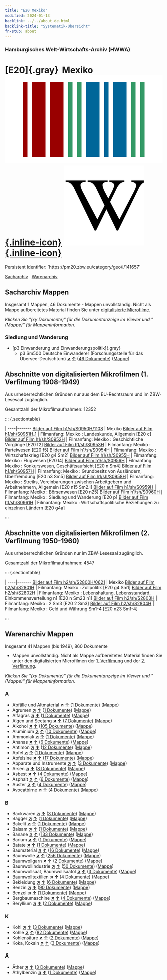 ```yaml
---
title: "E20 Mexiko"
modified: 2024-01-13
backlink: ../../about.de.html
backlink-title: "Systematik-Übersicht"
fn-stub: about
---
```


### Hamburgisches Welt-Wirtschafts-Archiv (HWWA)

# [E20]{.gray}&#8201; Mexiko &#160; [![Wikidata](/images/Wikidata-logo.svg "Wikidata"){.inline-icon}](http://www.wikidata.org/entity/Q96) [![Wikipedia](/images/Wikipedia-W.svg "Wikipedia"){.inline-icon}](https://de.wikipedia.org/wiki/Mexiko)

<div class="hint">Persistent Identifier: `https://pm20.zbw.eu/category/geo/i/141657`</div>




[Sacharchiv](#sacharchiv-mappen) &#160; [Warenarchiv](#warenarchiv-mappen)





## Sacharchiv Mappen









Insgesamt 1 Mappen, 46 Dokumente - Mappen unvollständig.
Nicht als Mappe aufbereitetes Material finden Sie unter [digitalisierte Microfilme](/film/h1_sh.de.html).

_Klicken Sie "(xy Dokumente)" für die Dokumentanzeige im Viewer und "(Mappe)" für Mappeninformation._




### Siedlung und Wanderung

- [p3 Einwanderung und Einwanderungspolitik]{.gray}
  - p3 Sm500 Deutsche Einwanderer (Forschungsstelle für das Übersee-Deutschtum) [**&nearr;**](../../../subject/i/145921/about.de.html "Deutsche Einwanderer (Forschungsstelle für das Übersee-Deutschtum) (in der ganzen Welt)") [**&uarr;**](../../../subject/about.de.html#p3_Sm500 "Sachsystematik") (<a href="https://pm20.zbw.eu/iiifview/folder/sh/141657,145921" title="über: Mexiko : Deutsche Einwanderer (Forschungsstelle für das Übersee-Deutschtum)" target="_blank">46 Dokumente</a>) ([Mappe](../../../../folder/sh/1416xx/141657/1459xx/145921/about.de.html))



<a id="filmsections" />

## Abschnitte von digitalisierten Mikrofilmen (1. Verfilmung 1908-1949)

<p>Aus urheberrechtlichen Gründen nur aus dem EU-Rechtsraum und im ZBW-Lesesaal zugänglich.</p>


<p>Gesamtzahl der Mikrofilmaufnahmen: 12352</p>





::: {.sectiontable}

 | 
----|-------
<a class="btn" href="https://pm20.zbw.eu/film/h1/sh/S0950H/1108" rel="nofollow">Bilder auf Film h1/sh/S0950H/1108</a> | Mexiko
<a class="btn" href="https://pm20.zbw.eu/film/h1/sh/S0951H_1" rel="nofollow">Bilder auf Film h1/sh/S0951H_1</a> | Filmanfang: Mexiko : Landeskunde, Allgemein [E20 c]
<a class="btn" href="https://pm20.zbw.eu/film/h1/sh/S0952H" rel="nofollow">Bilder auf Film h1/sh/S0952H</a> | Filmanfang: Mexiko : Geschichtliche Vorgänge [E20 f2]
<a class="btn" href="https://pm20.zbw.eu/film/h1/sh/S0953H" rel="nofollow">Bilder auf Film h1/sh/S0953H</a> | Filmanfang: Mexiko : Parteiwesen [E20 f5]
<a class="btn" href="https://pm20.zbw.eu/film/h1/sh/S0954H" rel="nofollow">Bilder auf Film h1/sh/S0954H</a> | Filmanfang: Mexiko : Wirtschaftskrieg [E20 g4 Sm2]
<a class="btn" href="https://pm20.zbw.eu/film/h1/sh/S0955H" rel="nofollow">Bilder auf Film h1/sh/S0955H</a> | Filmanfang: Mexiko : Flugwesen [E20 l4]
<a class="btn" href="https://pm20.zbw.eu/film/h1/sh/S0956H" rel="nofollow">Bilder auf Film h1/sh/S0956H</a> | Filmanfang: Mexiko : Konkurswesen, Geschäftsaufsicht [E20 n Sm4]
<a class="btn" href="https://pm20.zbw.eu/film/h1/sh/S0957H" rel="nofollow">Bilder auf Film h1/sh/S0957H</a> | Filmanfang: Mexiko : Grundbesitz von Ausländern, Überfremdung [E20 n3 Sm5]
<a class="btn" href="https://pm20.zbw.eu/film/h1/sh/S0958H" rel="nofollow">Bilder auf Film h1/sh/S0958H</a> | Filmanfang: Mexiko : Streiks, Vereinbarungen zwischen Arbeitgebern und Arbeitnehmern, Allgemein [E20 n15 Sm2.I]
<a class="btn" href="https://pm20.zbw.eu/film/h1/sh/S0959H" rel="nofollow">Bilder auf Film h1/sh/S0959H</a> | Filmanfang: Mexiko : Börsenwesen [E20 n25]
<a class="btn" href="https://pm20.zbw.eu/film/h1/sh/S0960H" rel="nofollow">Bilder auf Film h1/sh/S0960H</a> | Filmanfang: Mexiko : Siedlung und Wanderung [E20 p]
<a class="btn" href="https://pm20.zbw.eu/film/h1/sh/S0961H" rel="nofollow">Bilder auf Film h1/sh/S0961H</a> | Filmanfang: Mexiko : Wirtschaftspolitische Beziehungen zu einzelnen Ländern [E20 g4a]


:::




## Abschnitte von digitalisierten Mikrofilmen (2. Verfilmung 1950-1960)

<p>Aus urheberrechtlichen Gründen nur im ZBW-Lesesaal zugänglich.</p>


<p>Gesamtzahl der Mikrofilmaufnahmen: 4547</p>





::: {.sectiontable}

 | 
----|-------
<a class="btn" href="https://pm20.zbw.eu/film/h2/sh/S2800H/0621" rel="nofollow">Bilder auf Film h2/sh/S2800H/0621</a> | Mexiko
<a class="btn" href="https://pm20.zbw.eu/film/h2/sh/S2801H" rel="nofollow">Bilder auf Film h2/sh/S2801H</a> | Filmanfang: Mexiko : Zollpolitik [E20 g4 Sm1]
<a class="btn" href="https://pm20.zbw.eu/film/h2/sh/S2802H" rel="nofollow">Bilder auf Film h2/sh/S2802H</a> | Filmanfang: Mexiko : Lebenshaltung, Lebensstandard, Einkommensverteilung n1 [E20 n Sm23 n1]
<a class="btn" href="https://pm20.zbw.eu/film/h2/sh/S2803H" rel="nofollow">Bilder auf Film h2/sh/S2803H</a> | Filmanfang: Mexiko : 2 Sm3 [E20 2 Sm3]
<a class="btn" href="https://pm20.zbw.eu/film/h2/sh/S2804H" rel="nofollow">Bilder auf Film h2/sh/S2804H</a> | Filmanfang: Mexiko : Geld und Währung Sm1-4 [E20 n23 Sm1-4]


:::














## Warenarchiv Mappen










Insgesamt 41 Mappen (bis 1949), 860 Dokumente
- Mappen unvollständig.  Nicht als Mappe aufbereitetes Material finden Sie
unter den digitalisierten Microfilmen der [1. Verfilmung](/film/h1_wa.de.html)
und der [2. Verfilmung](/film/h2_wa.de.html).

_Klicken Sie "(xy Dokumente)" für die Dokumentanzeige im Viewer und "(Mappe)" für Mappeninformation._




### A

- Abfälle und Altmaterial [**&nearr;**](../../../ware/i/141942/about.de.html "Abfälle und Altmaterial (XXX in der ganzen Welt)") [**&uarr;**](../../../ware/about.de.html#PRB01-01 "Warensystematik") (<a href="https://pm20.zbw.eu/iiifview/folder/wa/141942,141657" title="über: Abfälle und Altmaterial : Mexiko" target="_blank">1 Dokumente</a>) ([Mappe](../../../../folder/wa/1419xx/141942/1416xx/141657/about.de.html))
- Agrumen [**&nearr;**](../../../ware/i/141948/about.de.html "Agrumen (XXX in der ganzen Welt)") [**&uarr;**](../../../ware/about.de.html#PLW04-Zs "Warensystematik") (<a href="https://pm20.zbw.eu/iiifview/folder/wa/141948,141657" title="über: Agrumen : Mexiko" target="_blank">1 Dokumente</a>) ([Mappe](../../../../folder/wa/1419xx/141948/1416xx/141657/about.de.html))
- Alfagras [**&nearr;**](../../../ware/i/141957/about.de.html "Alfagras (XXX in der ganzen Welt)") [**&uarr;**](../../../ware/about.de.html#PID19-Nf018 "Warensystematik") (<a href="https://pm20.zbw.eu/iiifview/folder/wa/141957,141657" title="über: Alfagras : Mexiko" target="_blank">1 Dokumente</a>) ([Mappe](../../../../folder/wa/1419xx/141957/1416xx/141657/about.de.html))
- Algen und Seetang [**&nearr;**](../../../ware/i/141959/about.de.html "Algen und Seetang (XXX in der ganzen Welt)") [**&uarr;**](../../../ware/about.de.html#PLW07-Mp01 "Warensystematik") (<a href="https://pm20.zbw.eu/iiifview/folder/wa/141959,141657" title="über: Algen und Seetang : Mexiko" target="_blank">7 Dokumente</a>) ([Mappe](../../../../folder/wa/1419xx/141959/1416xx/141657/about.de.html))
- Alkohol [**&nearr;**](../../../ware/i/141966/about.de.html "Alkohol (XXX in der ganzen Welt)") [**&uarr;**](../../../ware/about.de.html#PID20.02-Sp "Warensystematik") (<a href="https://pm20.zbw.eu/iiifview/folder/wa/141966,141657" title="über: Alkohol : Mexiko" target="_blank">105 Dokumente</a>) ([Mappe](../../../../folder/wa/1419xx/141966/1416xx/141657/about.de.html))
- Aluminium [**&nearr;**](../../../ware/i/141969/about.de.html "Aluminium (XXX in der ganzen Welt)") [**&uarr;**](../../../ware/about.de.html#PID07.01-Lm01 "Warensystematik") (<a href="https://pm20.zbw.eu/iiifview/folder/wa/141969,141657" title="über: Aluminium : Mexiko" target="_blank">10 Dokumente</a>) ([Mappe](../../../../folder/wa/1419xx/141969/1416xx/141657/about.de.html))
- Ammoniak [**&nearr;**](../../../ware/i/165930/about.de.html "Ammoniak (XXX in der ganzen Welt)") [**&uarr;**](../../../ware/about.de.html#PID13-Du01 "Warensystematik") (<a href="https://pm20.zbw.eu/iiifview/folder/wa/165930,141657" title="über: Ammoniak : Mexiko" target="_blank">1 Dokumente</a>) ([Mappe](../../../../folder/wa/1659xx/165930/1416xx/141657/about.de.html))
- Ananas [**&nearr;**](../../../ware/i/141970/about.de.html "Ananas (XXX in der ganzen Welt)") [**&uarr;**](../../../ware/about.de.html#PLW04-Tr01 "Warensystematik") (<a href="https://pm20.zbw.eu/iiifview/folder/wa/141970,141657" title="über: Ananas : Mexiko" target="_blank">6 Dokumente</a>) ([Mappe](../../../../folder/wa/1419xx/141970/1416xx/141657/about.de.html))
- Antimon [**&nearr;**](../../../ware/i/141977/about.de.html "Antimon (XXX in der ganzen Welt)") [**&uarr;**](../../../ware/about.de.html#PID07.01-Hm01 "Warensystematik") (<a href="https://pm20.zbw.eu/iiifview/folder/wa/141977,141657" title="über: Antimon : Mexiko" target="_blank">12 Dokumente</a>) ([Mappe](../../../../folder/wa/1419xx/141977/1416xx/141657/about.de.html))
- Apfel [**&nearr;**](../../../ware/i/141980/about.de.html "Apfel (XXX in der ganzen Welt)") [**&uarr;**](../../../ware/about.de.html#PLW04-Ob01 "Warensystematik") (<a href="https://pm20.zbw.eu/iiifview/folder/wa/141980,141657" title="über: Apfel : Mexiko" target="_blank">1 Dokumente</a>) ([Mappe](../../../../folder/wa/1419xx/141980/1416xx/141657/about.de.html))
- Apfelsine [**&nearr;**](../../../ware/i/141981/about.de.html "Apfelsine (XXX in der ganzen Welt)") [**&uarr;**](../../../ware/about.de.html#PLW04-Zs01 "Warensystematik") (<a href="https://pm20.zbw.eu/iiifview/folder/wa/141981,141657" title="über: Apfelsine : Mexiko" target="_blank">17 Dokumente</a>) ([Mappe](../../../../folder/wa/1419xx/141981/1416xx/141657/about.de.html))
- Apparate und Instrumente [**&nearr;**](../../../ware/i/141985/about.de.html "Apparate und Instrumente (XXX in der ganzen Welt)") [**&uarr;**](../../../ware/about.de.html#PID08-Ap "Warensystematik") (<a href="https://pm20.zbw.eu/iiifview/folder/wa/141985,141657" title="über: Apparate und Instrumente : Mexiko" target="_blank">3 Dokumente</a>) ([Mappe](../../../../folder/wa/1419xx/141985/1416xx/141657/about.de.html))
- Arsen [**&nearr;**](../../../ware/i/142006/about.de.html "Arsen (XXX in der ganzen Welt)") [**&uarr;**](../../../ware/about.de.html#PID07.01-Hm02 "Warensystematik") (<a href="https://pm20.zbw.eu/iiifview/folder/wa/142006,141657" title="über: Arsen : Mexiko" target="_blank">8 Dokumente</a>) ([Mappe](../../../../folder/wa/1420xx/142006/1416xx/141657/about.de.html))
- Asbest [**&nearr;**](../../../ware/i/142014/about.de.html "Asbest (XXX in der ganzen Welt)") [**&uarr;**](../../../ware/about.de.html#PID23-As "Warensystematik") (<a href="https://pm20.zbw.eu/iiifview/folder/wa/142014,141657" title="über: Asbest : Mexiko" target="_blank">4 Dokumente</a>) ([Mappe](../../../../folder/wa/1420xx/142014/1416xx/141657/about.de.html))
- Asphalt [**&nearr;**](../../../ware/i/142016/about.de.html "Asphalt (XXX in der ganzen Welt)") [**&uarr;**](../../../ware/about.de.html#PID22-Bd01 "Warensystematik") (<a href="https://pm20.zbw.eu/iiifview/folder/wa/142016,141657" title="über: Asphalt : Mexiko" target="_blank">6 Dokumente</a>) ([Mappe](../../../../folder/wa/1420xx/142016/1416xx/141657/about.de.html))
- Auster [**&nearr;**](../../../ware/i/142019/about.de.html "Auster (XXX in der ganzen Welt)") [**&uarr;**](../../../ware/about.de.html#PLW07-Mt02 "Warensystematik") (<a href="https://pm20.zbw.eu/iiifview/folder/wa/142019,141657" title="über: Auster : Mexiko" target="_blank">4 Dokumente</a>) ([Mappe](../../../../folder/wa/1420xx/142019/1416xx/141657/about.de.html))
- Avocatbirne [**&nearr;**](../../../ware/i/142021/about.de.html "Avocatbirne (XXX in der ganzen Welt)") [**&uarr;**](../../../ware/about.de.html#PLW04-Ob02 "Warensystematik") (<a href="https://pm20.zbw.eu/iiifview/folder/wa/142021,141657" title="über: Avocatbirne : Mexiko" target="_blank">4 Dokumente</a>) ([Mappe](../../../../folder/wa/1420xx/142021/1416xx/141657/about.de.html))

### B

- Backwaren [**&nearr;**](../../../ware/i/142026/about.de.html "Backwaren (XXX in der ganzen Welt)") [**&uarr;**](../../../ware/about.de.html#PID20-Ba "Warensystematik") (<a href="https://pm20.zbw.eu/iiifview/folder/wa/142026,141657" title="über: Backwaren : Mexiko" target="_blank">3 Dokumente</a>) ([Mappe](../../../../folder/wa/1420xx/142026/1416xx/141657/about.de.html))
- Bagger [**&nearr;**](../../../ware/i/142028/about.de.html "Bagger (XXX in der ganzen Welt)") [**&uarr;**](../../../ware/about.de.html#PID09.02-Nf01 "Warensystematik") (<a href="https://pm20.zbw.eu/iiifview/folder/wa/142028,141657" title="über: Bagger : Mexiko" target="_blank">1 Dokumente</a>) ([Mappe](../../../../folder/wa/1420xx/142028/1416xx/141657/about.de.html))
- Bakelit [**&nearr;**](../../../ware/i/142029/about.de.html "Bakelit (XXX in der ganzen Welt)") [**&uarr;**](../../../ware/about.de.html#PID14-Ha01 "Warensystematik") (<a href="https://pm20.zbw.eu/iiifview/folder/wa/142029,141657" title="über: Bakelit : Mexiko" target="_blank">1 Dokumente</a>) ([Mappe](../../../../folder/wa/1420xx/142029/1416xx/141657/about.de.html))
- Balsam [**&nearr;**](../../../ware/i/142032/about.de.html "Balsam (XXX in der ganzen Welt)") [**&uarr;**](../../../ware/about.de.html#PLW06-Fp02 "Warensystematik") (<a href="https://pm20.zbw.eu/iiifview/folder/wa/142032,141657" title="über: Balsam : Mexiko" target="_blank">1 Dokumente</a>) ([Mappe](../../../../folder/wa/1420xx/142032/1416xx/141657/about.de.html))
- Banane [**&nearr;**](../../../ware/i/142038/about.de.html "Banane (XXX in der ganzen Welt)") [**&uarr;**](../../../ware/about.de.html#PLW04-Bn "Warensystematik") (<a href="https://pm20.zbw.eu/iiifview/folder/wa/142038,141657" title="über: Banane : Mexiko" target="_blank">133 Dokumente</a>) ([Mappe](../../../../folder/wa/1420xx/142038/1416xx/141657/about.de.html))
- Barium [**&nearr;**](../../../ware/i/142042/about.de.html "Barium (XXX in der ganzen Welt)") [**&uarr;**](../../../ware/about.de.html#PID07.01-Lm02 "Warensystematik") (<a href="https://pm20.zbw.eu/iiifview/folder/wa/142042,141657" title="über: Barium : Mexiko" target="_blank">1 Dokumente</a>) ([Mappe](../../../../folder/wa/1420xx/142042/1416xx/141657/about.de.html))
- Batate [**&nearr;**](../../../ware/i/142049/about.de.html "Batate (XXX in der ganzen Welt)") [**&uarr;**](../../../ware/about.de.html#PLW04-Kf02 "Warensystematik") (<a href="https://pm20.zbw.eu/iiifview/folder/wa/142049,141657" title="über: Batate : Mexiko" target="_blank">1 Dokumente</a>) ([Mappe](../../../../folder/wa/1420xx/142049/1416xx/141657/about.de.html))
- Baumaterial [**&nearr;**](../../../ware/i/142086/about.de.html "Baumaterial (XXX in der ganzen Welt)") [**&uarr;**](../../../ware/about.de.html#PID22-Bs "Warensystematik") (<a href="https://pm20.zbw.eu/iiifview/folder/wa/142086,141657" title="über: Baumaterial : Mexiko" target="_blank">16 Dokumente</a>) ([Mappe](../../../../folder/wa/1420xx/142086/1416xx/141657/about.de.html))
- Baumwolle [**&nearr;**](../../../ware/i/142089/about.de.html "Baumwolle (XXX in der ganzen Welt)") [**&uarr;**](../../../ware/about.de.html#PLW04-Bw "Warensystematik") (<a href="https://pm20.zbw.eu/iiifview/folder/wa/142089,141657" title="über: Baumwolle : Mexiko" target="_blank">256 Dokumente</a>) ([Mappe](../../../../folder/wa/1420xx/142089/1416xx/141657/about.de.html))
- Baumwollgarn [**&nearr;**](../../../ware/i/196460/about.de.html "Baumwollgarn (XXX in der ganzen Welt)") [**&uarr;**](../../../ware/about.de.html#PID19-Nf02 "Warensystematik") (<a href="https://pm20.zbw.eu/iiifview/folder/wa/196460,141657" title="über: Baumwollgarn : Mexiko" target="_blank">2 Dokumente</a>) ([Mappe](../../../../folder/wa/1964xx/196460/1416xx/141657/about.de.html))
- Baumwollindustrie [**&nearr;**](../../../ware/i/142091/about.de.html "Baumwollindustrie (XXX in der ganzen Welt)") [**&uarr;**](../../../ware/about.de.html#PID19-Bw01 "Warensystematik") (<a href="https://pm20.zbw.eu/iiifview/folder/wa/142091,141657" title="über: Baumwollindustrie : Mexiko" target="_blank">50 Dokumente</a>) ([Mappe](../../../../folder/wa/1420xx/142091/1416xx/141657/about.de.html))
- Baumwollsaat, Baumwollsaatöl [**&nearr;**](../../../ware/i/142093/about.de.html "Baumwollsaat, Baumwollsaatöl (XXX in der ganzen Welt)") [**&uarr;**](../../../ware/about.de.html#PID20-Oe01 "Warensystematik") (<a href="https://pm20.zbw.eu/iiifview/folder/wa/142093,141657" title="über: Baumwollsaat, Baumwollsaatöl : Mexiko" target="_blank">3 Dokumente</a>) ([Mappe](../../../../folder/wa/1420xx/142093/1416xx/141657/about.de.html))
- Baumwolltextilien [**&nearr;**](../../../ware/i/154932/about.de.html "Baumwolltextilien (XXX in der ganzen Welt)") [**&uarr;**](../../../ware/about.de.html#PID19-Bw02 "Warensystematik") (<a href="https://pm20.zbw.eu/iiifview/folder/wa/154932,141657" title="über: Baumwolltextilien : Mexiko" target="_blank">4 Dokumente</a>) ([Mappe](../../../../folder/wa/1549xx/154932/1416xx/141657/about.de.html))
- Bekleidung [**&nearr;**](../../../ware/i/142106/about.de.html "Bekleidung (XXX in der ganzen Welt)") [**&uarr;**](../../../ware/about.de.html#PID19-Bk "Warensystematik") (<a href="https://pm20.zbw.eu/iiifview/folder/wa/142106,141657" title="über: Bekleidung : Mexiko" target="_blank">6 Dokumente</a>) ([Mappe](../../../../folder/wa/1421xx/142106/1416xx/141657/about.de.html))
- Benzin [**&nearr;**](../../../ware/i/142108/about.de.html "Benzin (XXX in der ganzen Welt)") [**&uarr;**](../../../ware/about.de.html#PID13.02-Ks02 "Warensystematik") (<a href="https://pm20.zbw.eu/iiifview/folder/wa/142108,141657" title="über: Benzin : Mexiko" target="_blank">90 Dokumente</a>) ([Mappe](../../../../folder/wa/1421xx/142108/1416xx/141657/about.de.html))
- Benzol [**&nearr;**](../../../ware/i/142110/about.de.html "Benzol (XXX in der ganzen Welt)") [**&uarr;**](../../../ware/about.de.html#PID13-Ko04 "Warensystematik") (<a href="https://pm20.zbw.eu/iiifview/folder/wa/142110,141657" title="über: Benzol : Mexiko" target="_blank">1 Dokumente</a>) ([Mappe](../../../../folder/wa/1421xx/142110/1416xx/141657/about.de.html))
- Bergbaumaschine [**&nearr;**](../../../ware/i/142112/about.de.html "Bergbaumaschine (XXX in der ganzen Welt)") [**&uarr;**](../../../ware/about.de.html#PID08-Bg "Warensystematik") (<a href="https://pm20.zbw.eu/iiifview/folder/wa/142112,141657" title="über: Bergbaumaschine : Mexiko" target="_blank">4 Dokumente</a>) ([Mappe](../../../../folder/wa/1421xx/142112/1416xx/141657/about.de.html))
- Beryllium [**&nearr;**](../../../ware/i/142103/about.de.html "Beryllium (XXX in der ganzen Welt)") [**&uarr;**](../../../ware/about.de.html#PID07.01-Lm03 "Warensystematik") (<a href="https://pm20.zbw.eu/iiifview/folder/wa/142103,141657" title="über: Beryllium : Mexiko" target="_blank">2 Dokumente</a>) ([Mappe](../../../../folder/wa/1421xx/142103/1416xx/141657/about.de.html))

### K

- Kohl [**&nearr;**](../../../ware/i/143119/about.de.html "Kohl (XXX in der ganzen Welt)") [**&uarr;**](../../../ware/about.de.html#PLW04-Gm08 "Warensystematik") (<a href="https://pm20.zbw.eu/iiifview/folder/wa/143119,141657" title="über: Kohl : Mexiko" target="_blank">3 Dokumente</a>) ([Mappe](../../../../folder/wa/1431xx/143119/1416xx/141657/about.de.html))
- Kohle [**&nearr;**](../../../ware/i/143120/about.de.html "Kohle (XXX in der ganzen Welt)") [**&uarr;**](../../../ware/about.de.html#PRB02.01 "Warensystematik") (<a href="https://pm20.zbw.eu/iiifview/folder/wa/143120,141657" title="über: Kohle : Mexiko" target="_blank">82 Dokumente</a>) ([Mappe](../../../../folder/wa/1431xx/143120/1416xx/141657/about.de.html))
- Kohlensäure [**&nearr;**](../../../ware/i/143122/about.de.html "Kohlensäure (XXX in der ganzen Welt)") [**&uarr;**](../../../ware/about.de.html#PID13-Sc06 "Warensystematik") (<a href="https://pm20.zbw.eu/iiifview/folder/wa/143122,141657" title="über: Kohlensäure : Mexiko" target="_blank">2 Dokumente</a>) ([Mappe](../../../../folder/wa/1431xx/143122/1416xx/141657/about.de.html))
- Koka, Kokain [**&nearr;**](../../../ware/i/143124/about.de.html "Koka, Kokain (XXX in der ganzen Welt)") [**&uarr;**](../../../ware/about.de.html#PID04-Dr05 "Warensystematik") (<a href="https://pm20.zbw.eu/iiifview/folder/wa/143124,141657" title="über: Koka, Kokain : Mexiko" target="_blank">3 Dokumente</a>) ([Mappe](../../../../folder/wa/1431xx/143124/1416xx/141657/about.de.html))

### Ä

- Äther [**&nearr;**](../../../ware/i/141945/about.de.html "Äther (XXX in der ganzen Welt)") [**&uarr;**](../../../ware/about.de.html#PID13-Ko01 "Warensystematik") (<a href="https://pm20.zbw.eu/iiifview/folder/wa/141945,141657" title="über: Äther : Mexiko" target="_blank">3 Dokumente</a>) ([Mappe](../../../../folder/wa/1419xx/141945/1416xx/141657/about.de.html))
- Äthylbenzin [**&nearr;**](../../../ware/i/141946/about.de.html "Äthylbenzin (XXX in der ganzen Welt)") [**&uarr;**](../../../ware/about.de.html#PID13.02-Ks01 "Warensystematik") (<a href="https://pm20.zbw.eu/iiifview/folder/wa/141946,141657" title="über: Äthylbenzin : Mexiko" target="_blank">1 Dokumente</a>) ([Mappe](../../../../folder/wa/1419xx/141946/1416xx/141657/about.de.html))




